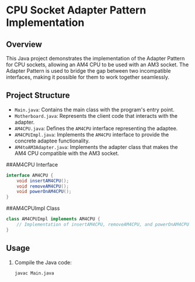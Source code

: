 # CPU Socket Adapter Pattern Implementation

## Overview

This Java project demonstrates the implementation of the Adapter Pattern for CPU sockets, allowing an AM4 CPU to be used with an AM3 socket. The Adapter Pattern is used to bridge the gap between two incompatible interfaces, making it possible for them to work together seamlessly.

## Project Structure

- `Main.java`: Contains the main class with the program's entry point.
- `Motherboard.java`: Represents the client code that interacts with the adapter.
- `AM4CPU.java`: Defines the `AM4CPU` interface representing the adaptee.
- `AM4CPUImpl.java`: Implements the `AM4CPU` interface to provide the concrete adaptee functionality.
- `AM4toAM3Adapter.java`: Implements the adapter class that makes the AM4 CPU compatible with the AM3 socket.


##AM4CPU Interface
```Java
interface AM4CPU {
    void insertAM4CPU();
    void removeAM4CPU();
    void powerOnAM4CPU();
}

```
##AM4CPUImpl Class
```Java
class AM4CPUImpl implements AM4CPU {
    // Implementation of insertAM4CPU, removeAM4CPU, and powerOnAM4CPU methods
}

```


## Usage

1. Compile the Java code:

   ```shell
   javac Main.java
   ```
